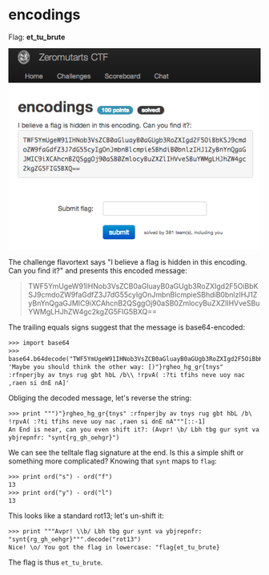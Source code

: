 encodings
=========

Flag: **et_tu_brute**

![encodings](images/encodings.png "encodings challenge introduction")

The challenge flavortext says "I believe a flag is hidden in this encoding. Can
you find it?" and presents this encoded message:

> TWF5YmUgeW91IHNob3VsZCB0aGluayB0aGUgb3RoZXIgd2F5OiBbKSJ9cmdoZW9faGdfZ3J7dG55cyIgOnJmbnBlcmpieSBhdiB0bnlzIHJ1ZyBnYnQgaGJMIC9iXCAhcnB2QSggOj90aSB0ZmlocyBuZXZlIHVveSBuYWMgLHJhZW4gc2kgZG5FIG5BXQ==

The trailing equals signs suggest that the message is base64-encoded:

    >>> import base64
    >>> base64.b64decode("TWF5YmUgeW91IHNob3VsZCB0aGluayB0aGUgb3RoZXIgd2F5OiBbKSJ9cmdoZW9faGdfZ3J7dG55cyIgOnJmbnBlcmpieSBhdiB0bnlzIHJ1ZyBnYnQgaGJMIC9iXCAhcnB2QSggOj90aSB0ZmlocyBuZXZlIHVveSBuYWMgLHJhZW4gc2kgZG5FIG5BXQ==")
    'Maybe you should think the other way: [)"}rgheo_hg_gr{tnys" :rfnperjby av tnys rug gbt hbL /b\\ !rpvA( :?ti tfihs neve uoy nac ,raen si dnE nA]'

Obliging the decoded message, let's reverse the string:

    >>> print """)"}rgheo_hg_gr{tnys" :rfnperjby av tnys rug gbt hbL /b\ !rpvA( :?ti tfihs neve uoy nac ,raen si dnE nA"""[::-1]
    An End is near, can you even shift it?: (Avpr! \b/ Lbh tbg gur synt va ybjrepnfr: "synt{rg_gh_oehgr}")

We can see the telltale flag signature at the end. Is this a simple shift or
something more complicated? Knowing that `synt` maps to `flag`:

    >>> print ord("s") - ord("f")
    13
    >>> print ord("y") - ord("l")
    13

This looks like a standard rot13; let's un-shift it:

    >>> print """Avpr! \\b/ Lbh tbg gur synt va ybjrepnfr: "synt{rg_gh_oehgr}""".decode("rot13")
    Nice! \o/ You got the flag in lowercase: "flag{et_tu_brute}

The flag is thus `et_tu_brute`.
